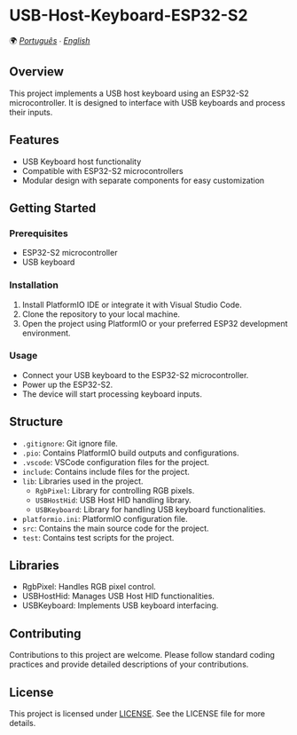 # USB-Host-Keyboard-ESP32-S2

🌍 *[Português](README.md) ∙ [English](README_en.md)*

## Overview
This project implements a USB host keyboard using an ESP32-S2 microcontroller. It is designed to interface with USB keyboards and process their inputs.

## Features
- USB Keyboard host functionality
- Compatible with ESP32-S2 microcontrollers
- Modular design with separate components for easy customization

## Getting Started

### Prerequisites
- ESP32-S2 microcontroller
- USB keyboard

### Installation
1. Install PlatformIO IDE or integrate it with Visual Studio Code.
2. Clone the repository to your local machine.
3. Open the project using PlatformIO or your preferred ESP32 development environment.

### Usage
- Connect your USB keyboard to the ESP32-S2 microcontroller.
- Power up the ESP32-S2.
- The device will start processing keyboard inputs.

## Structure
- `.gitignore`: Git ignore file.
- `.pio`: Contains PlatformIO build outputs and configurations.
- `.vscode`: VSCode configuration files for the project.
- `include`: Contains include files for the project.
- `lib`: Libraries used in the project.
  - `RgbPixel`: Library for controlling RGB pixels.
  - `USBHostHid`: USB Host HID handling library.
  - `USBKeyboard`: Library for handling USB keyboard functionalities.
- `platformio.ini`: PlatformIO configuration file.
- `src`: Contains the main source code for the project.
- `test`: Contains test scripts for the project.

## Libraries
- RgbPixel: Handles RGB pixel control.
- USBHostHid: Manages USB Host HID functionalities.
- USBKeyboard: Implements USB keyboard interfacing.

## Contributing
Contributions to this project are welcome. Please follow standard coding practices and provide detailed descriptions of your contributions.

## License
This project is licensed under [LICENSE](LICENSE). See the LICENSE file for more details.
